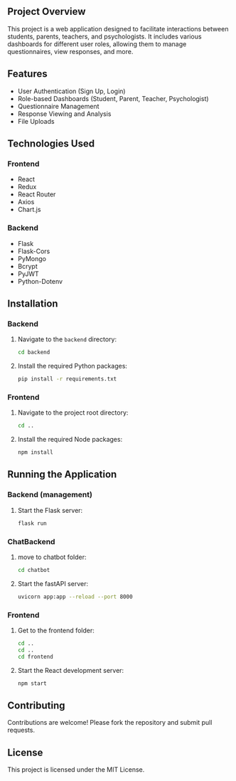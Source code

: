 ## Project Overview

This project is a web application designed to facilitate interactions between students, parents, teachers, and psychologists. It includes various dashboards for different user roles, allowing them to manage questionnaires, view responses, and more.

## Features

- User Authentication (Sign Up, Login)
- Role-based Dashboards (Student, Parent, Teacher, Psychologist)
- Questionnaire Management
- Response Viewing and Analysis
- File Uploads

## Technologies Used

### Frontend
- React
- Redux
- React Router
- Axios
- Chart.js

### Backend
- Flask
- Flask-Cors
- PyMongo
- Bcrypt
- PyJWT
- Python-Dotenv

## Installation

### Backend
1. Navigate to the `backend` directory:
   ```sh
   cd backend
   ```
2. Install the required Python packages:
   ```sh
   pip install -r requirements.txt
   ```

### Frontend
1. Navigate to the project root directory:
   ```sh
   cd ..
   ```
2. Install the required Node packages:
   ```sh
   npm install
   ```

## Running the Application

### Backend (management)
1. Start the Flask server:
   ```sh
   flask run
   ```
### ChatBackend
1. move to chatbot folder:
   ```sh
   cd chatbot
   ```
2. Start the fastAPI server:
   ```sh
   uvicorn app:app --reload --port 8000
   ```

### Frontend
1. Get to the frontend folder:
   ```sh
   cd ..
   cd ..
   cd frontend
   ```
2. Start the React development server:
   ```sh
   npm start
   ```

## Contributing

Contributions are welcome! Please fork the repository and submit pull requests.

## License

This project is licensed under the MIT License.
